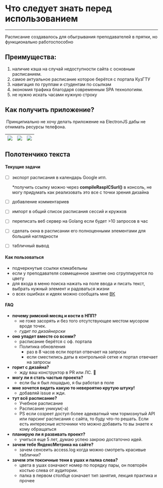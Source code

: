 # Что следует знать перед использованием

------

Расписание создавалось для обыгрывания преподавателей в прятки, но функционально работоспособно

## Преимущества:

1. наличие кэша на случай недоступности сайта с основным расписанием.
2. самое актуальное расписание которое берётся с портала КузГТУ
3. навигация по группам и студентам по ссылкам
4. экономия трафика благодаря современным SPA технологиям.
5. не нужно искать часами нужную строку



## Как получить приложение?

​	Принципиально не хочу делать приложение на ElectronJS дабы не отнимать ресурсы телефона. 

| ![](https://sun9-88.userapi.com/impg/55iveL89K2ug-OxUwSL_R16QE8h0MqXSnuQQbQ/C5-7lhYZs3U.jpg?size=747x1600&quality=96&sign=2edb422be0161843ce83f1fd8711f074&type=album) | ![](https://sun9-15.userapi.com/impg/B1CJpCpDjEgi1RKo9QIBlw32j5BG6UT85osK5A/BntiNy9KwBU.jpg?size=747x1600&quality=96&sign=202a34169ac8151bb367fbf5132a8fa8&type=album) | ![](https://sun9-77.userapi.com/impg/j9jif2JY6vzymAOiEpve_JvdBGhh9u5kZopPrg/wbcqMcLzt74.jpg?size=747x1600&quality=96&sign=8ebb1eef8280ad4957ecc8a69c698e34&type=album) |
| ------------------------------------------------------------ | ------------------------------------------------------------ | ------------------------------------------------------------ |



## Полотенчико текста

#### Текущие задачи

- [ ] экспорт расписания в календарь Google итп.

  *получить ссылку можно через **compileRaspICSurl()** в консоль, не могу придумать как реализовать это все с точки зрения дизайна

- [ ] добавление комментариев

- [ ] импорт в общий список расписания сессий и кружков 

- [ ] переписать веб сервер на Golang если будет >10 запросов в час

- [ ] сделать окна в расписании его полноценными элементами для большей наглядности 

- [ ] табличный вывод 

#### Как пользоваться

- подчеркнутые ссылки кликабельны
- если у преподавателя совмещенное занятие оно сгруппируется по цвету
- для входа в меню поиска нажать на поле ввода и писать текст, выбрать нужный элемент и радоваться жизни
- о всех ошибках и идеях можно сообщать мне [ВК](https://vk.com/slava_microsoft)

#### FAQ

- **почему римский месяц и кости в НПП?** 
  - не гоже засорять и без того отсутствующее местом мусором вроде точек. 
  - *гудит по дизайнерски*
- **оно упадет вместе со всеми?**
  - расписание берётся с оф. портала
  - Политика обновления
    - раз в 8 часов если портал отвечает на запросы
    - если сместились даты в контрольной сетке и портал отвечает на запросы
- **горит с дизайна?** 
  - жду ваш конструктор в PR или ЛС. 🧡
- **могу ли я стать частью проекта?** 
  - если бы я был лошадью, я бы работал в поле
- **мне хочется видеть какую то невероятно крутую штуку!** 
  - добавляй issue и жди.
- **тут всё расписание?** 
  - Учебное расписание
  - Расписание уникум(-а)
  - PS если созреет доступ более адекватный чем тормознутый API или парсинг расписания с сайта, то буду что-то решать. Если есть интересные источники что можно добавить то вы знаете к кому обращаться
- **планирую ли я развивать проект?** 
  - учиться еще 5 лет, думаю успею закрою достаточно идей. 
- **зачем тебе ЯндексМетрика на сайте?** 
  - зачем сенсеить access.log когда можно смотреть красивые таблички? 
- **зачем эти токсичные тени в ушах и палка слева?** 
  - цвета в ушах означают номер по порядку пары, он повторён костью слева от аудитории. 
  - палка в первом столбце означает тип занятия, лекция практика и прочее
